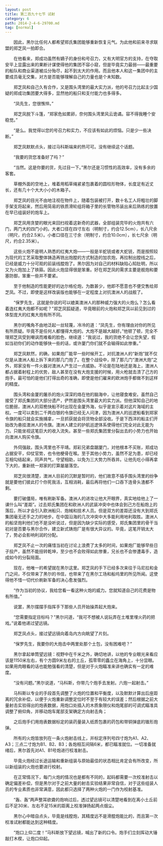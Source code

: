 ```yaml
---
layout: post
title: 第二百九十七节 试射
category: 6
path: 2014-2-4-6-29700.md
tag: [normal]
---
```


　　因此，黑尔比任何人都希望郑氏集团能够重新恢复元气。为此他和前来寻求联盟的郑芝凤一拍即合。

　　在他看来，郑成功虽然有嫡子的身份和号召力，又有大明官方的支持，在夺取安平上显露出来的果断计谋使得他的集团不容小窥，但是毕竟实力最弱——最重要的船队和商业渠道被瓜分殆尽，起不到太大的作用。而且他本人和这一集团中的主要成员毫无交集，对方是否能够理解自己的力量也是个未知数。

　　郑芝凤和自己久有合作，又是围头湾里的最大实力派，他的号召力比起主少国疑的郑成功集团要大得多，显然他的船只和支付能力也多得多。

　　“凤先生，您很憔悴。”

　　郑芝凤脱下斗篷，“郑家危如累卵，奈何围头湾里风云诡谲。容不得我睡个安稳觉。”

　　“是么。我觉得以您的号召力和实力，不应该有如此的烦恼。只是少一些决断。”

　　郑芝凤默默点头，接过马科斯端来的热可可。没有继续这个话题。

　　“我要的货您准备好了吗？”

　　“当然。这是你要的货，先过目一下。”黑尔还是习惯性的高效率，没有多余的客套。

　　草棚外面的空地上，堆着用稻草绳紧紧包裹着的圆柱形物体，长度足有近丈长，还有几十个大大小小的木箱子。

　　郑芝凤的目光不由地注视在物件上，随着包装被打开，数十名工人将粗壮的脚手架支将起来，然后用简易的铁质滑轮组将箱子里的长管物吊装出来后熟练的放置在早已组装好的炮车上。

　　郑芝凤用贪婪的眼光来回扫视着这新奇的武器，全部组装完毕的火炮共有六门，两门大的四门小的。大者口径在四寸左右（明制寸，约合12.5cm），长八尺余（明尺，约合2.5米）。小者口径在三寸余（明制寸，约合10.0cm），长七尺余（明尺，约合2.35米）。

　　这些火炮不是明人熟悉的红夷大炮——一般是半蛇铳或者大蛇铳，而是按照较为现代的工艺采取整体铸造再铣出炮膛的方式制造的加农炮，再拉制出膛线之后，已经是威力十分可观的前装线膛炮了。黑尔因为对自己的材料缺陷心知肚明，所以又为火炮加上了铁箍。因此火炮显得很是笨重。好在郑芝凤的需求主要是舰炮和要塞防御，笨重一些并不要紧。

　　至于他制造的性能更好的达尔格伦炮，为数甚少，他即不愿意也不便交售给郑芝凤。不过，即使是这样改装版也能够在一定程度上对抗澳洲人的战舰了。

　　“保罗先生，这就是你说的可以媲美澳洲人的那种威力强大的火炮么？怎么看着连红夷大炮都不如呢？”郑芝凤狐疑道，毕竟眼前的火炮和郑芝凤以前见到过的体型庞大的红夷大炮有所不同。

　　黑尔的嘴角不由地泛起一丝轻蔑，冷冷的道：“凤先生，你有理由对你的所见有所质疑。毕竟不是任何人都懂得大炮的。大炮不是越大越好。”他顿了顿，完全不理郑芝凤受到嘲讽而难看的脸色，继续道：“我说过，我的货绝不会让您失望，假如当初你们的动作能够快一些的话，或许厦门你们就不会输得如此惨重。”

　　郑芝凤默然，的确，如果炮厂能早一些时候开工，对抗澳洲人的“新炮”就不仅仅是从澳洲人船上拆下来的那几门炮了。在整个战役中，除了那几门“澳洲大炮”之外，郑家没有一件火器对澳洲人产生过一点威胁。不论是在陆地还是海上，澳洲人都占据着射程上的优势，敌人甚至在没有大炮支援的时候，用火枪就击溃了己方的炮手。最可怕的是他们打得出奇的准确，即使是他们雇来的欧洲炮手都做不到这样的精度。

　　围头湾和金厦的屠杀的炮火深深的烙在他的脑海中，让他寝食难安。虽然自己接受了郑氏集团的大部分遗产，俨然是围头湾里最大的实力派。但他深知自己的地位脆弱，澳洲人的双桅快船不时出现在金厦外海，似乎是宣示着对这片海域的主权。一度可以卖到二千两白银的令旗已经无人问津，因为澳洲人的巡逻船看到郑家令旗的船只就会实施捕拿，一旦抓获就会将货物全部没收。于是下西洋的船主们开始改为悬挂澳洲人的令旗。澳洲人建立的护航巡逻体系使得他们完全对此无能为力。只能坐视这笔巨大的收入流失。甚至一些郑氏集团里分裂出去的小势力也开始向澳洲人购买令旗。

　　外伺强敌，围头湾里也不平靖。郑彩兄弟盘踞厦门，对他根本不买账，郑成功占据安平，仰仗官势，也令他梗骨在喉。至于其他小势力，虽然不足为患，却已经互相勾结起来，同声共气，守望相助，以免为三大势力所吞并。让他先吃小得再拿下大的，重新统一郑家的打算屡屡落空。

　　郑芝凤很清楚，澳洲人目前的沉默是暂时的，他们故意不插手围头湾里的纷争就是要他们彼此打个你死我活，互相消耗，最后再将他们一口吞下连骨头渣都不剩。

　　要打破僵局，唯有刷新军备。澳洲人的进攻让他大开眼界，真实地给他上了一课什么叫“差距”。过去郑氏集团在和欧洲人的武装冲突中也体会到己方在船炮上的落后，所以才会引入欧洲船只、炮械和技术人员。但是双方的差距还没有大到郑氏集团毫无还手之力的地步。在中国沿海的几次冲突中大多能利用地利取胜。澳洲人的船坚炮利他们也不是没听说过，但是因为缺少实际的感受，郑氏集团里的骨干当初对是否要与黑尔合作，建立新式铸炮厂是有很大异议的。毕竟，这笔开销太大了，势必会影响利润的分配。

　　郑芝凤不止一次的痛惜当初在讨论上浪费了太多的时间，如果炮厂能够早些日子投产，虽然不能扭转乾坤，至少也不会败得如此惨重，兄长也不会惨遭毒手，造成如今的分裂局面。

　　现在，他唯一的希望就在黑尔这里。郑芝凤的手下已经多次来往于马尼拉和金门之间，不仅带来了黑尔的书信，也带来了在黑尔工场和船坞里的所见所闻。这使得他不惜一切代价刷新军备的决心愈发强烈。

　　“作为当初的协议，我给您看一看这种火炮的威力。您就知道自己的花费是物有所值。”

　　说罢，黑尔摆摆手指挥手下那些人员开始操弄起大炮来。

　　“您需要指定目标吗？”黑尔问道，“我可不想被人说玩弄在土堆里埋火药的把戏。”说着他递过望远镜。

　　郑芝凤点头，接过望远镜向着岛内方向眺望了片刻。

　　“保罗先生，我要你的大炮击中两里处那个土包，没有困难吧？”

　　黑尔拿起单筒望远镜：视野中在千米之外，确切地讲，以他的专业眼光来看应该是1150米左右，有个方圆9米左右的土丘，孤零零的矗立在海角上，十分显眼。如果用肉眼看的话也能勉强看的清楚，但是对于火炮瞄准来讲也确实有一定的难度。

　　“没有问题。”黑尔说道，“马科斯，你带几个炮手去发射。六炮一起射击。”

　　马科斯以专业的手段首先调整了火炮的位置和平衡度，以及默默计算出后座距离的冗余补偿，以便于火炮重新调整定位时不至于有较大的误差；然后根据之前大量射击实验得出的炮表数据，用炮口处插入的木质象限仪和炮尾部的可调式瞄准具调整了俯仰角，并移动炮车尾部支架确定方向射击角；

　　之后炮手们用炮表数据标定的装药量装入纸质包裹的药包和带铜弹底的锥形炮弹。

　　所有的火炮皆放列在一条火炮射击线上，并标定序列号四寸炮为A1、A2、A3；三点二寸炮为B1、B2、B3；各炮相互间隔6米，都已瞄准就位。一切准备就绪后，黑尔首先对A1、B1号炮进行校准射击。

　　毕竟火炮经过长途运输和重新组装与原始最佳的状态相比肯定会有所改变，所以新组装的火炮也要进行校射。

　　在正常情况下，每门火炮的情况也是都有不同的，起码都需要一次校准射击以确定偏差补偿，但是黑尔对于之前大量的射击实验结果非常自信，对于这些组装人员的专业素质也非常满意，因此都只选择了两种火炮的一门作为校射基准。

　　“轰、轰”两声整耳欲聋的炮响过后，透过望远镜可以清楚地看到在离小土丘前后不足30米、左右不足15米的距离上校准弹扬起两点烟尘。

　　黑尔心中暗自点头，毕竟是线膛炮，其精度远不是滑膛炮能比的，而且第一次校准试射都能达到这种精度。

　　“炮口上仰二度！”马科斯放下望远镜，喊出了新的口令。炮手们立刻挥动大锤敲打木楔，让炮口仰起。
